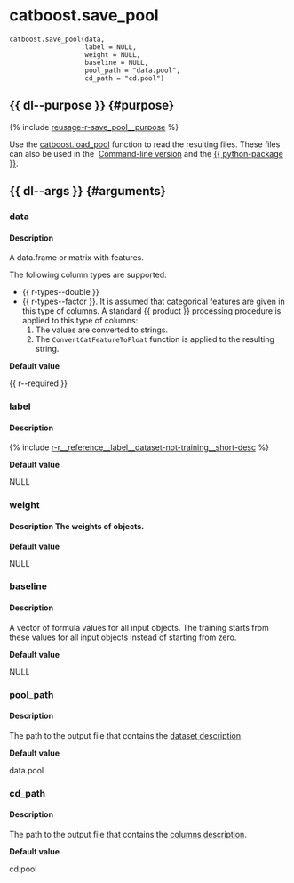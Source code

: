 # catboost.save_pool

```no-highlight
catboost.save_pool(data,
                   label = NULL,
                   weight = NULL,
                   baseline = NULL,
                   pool_path = "data.pool",
                   cd_path = "cd.pool")
```

## {{ dl--purpose }} {#purpose}

{% include [reusage-r-save_pool__purpose](../_includes/work_src/reusage-r/save_pool__purpose.md) %}


Use the [catboost.load_pool](r-reference_catboost-load_pool.md) function to read the resulting files. These files can also be used in the  [Command-line version](cli-installation.md) and the [{{ python-package }}](python-installation.md).

## {{ dl--args }} {#arguments}
###  data

#### Description
A data.frame or matrix with features.

The following column types are supported:
- {{ r-types--double }}
- {{ r-types--factor }}. It is assumed that categorical features are given in this type of columns. A standard {{ product }} processing procedure is applied to this type of columns:
    1. The values are converted to strings.
    1. The `ConvertCatFeatureToFloat` function is applied to the resulting string.


**Default value**

 {{ r--required }}

### label

#### Description
{% include [r-r__reference__label__dataset-not-training__short-desc](../_includes/work_src/reusage/r__reference__label__dataset-not-training__short-desc.md) %}



**Default value**

 NULL

###  weight

#### Description The weights of objects.

**Default value**

 NULL

### baseline

#### Description
A vector of formula values for all input objects. The training starts from these values for all input objects instead of starting from zero.


**Default value**

 NULL

### pool_path

#### Description
The path to the output file that contains the [dataset description](input-data_values-file.md).

**Default value**

 data.pool

### cd_path

#### Description

The path to the output file that contains the [columns description](input-data_column-descfile.md).

**Default value**

 cd.pool
